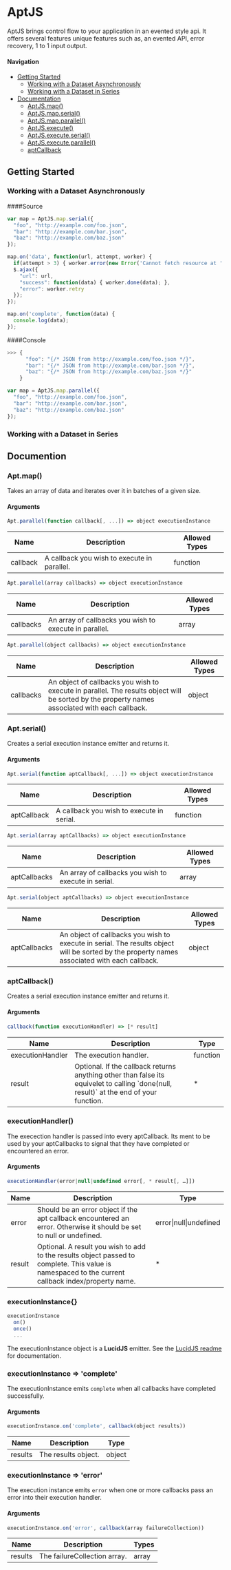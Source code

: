 AptJS
=====

AptJS brings control flow to your application in an evented style api. It offers
several features unique features such as, an evented API, error recovery, 1 to
1 input output.

#### Navigation
* [Getting Started](#getting-started)
  * [Working with a Dataset Asynchronously](#working-with-data)
  * [Working with a Dataset in Series](#working-with-data-serial)
* [Documentation](#documentation)
  * [AptJS.map()](#map)
  * [AptJS.map.serial()](#map-serial)
  * [AptJS.map.parallel()](#map-parallel)
  * [AptJS.execute()](#execute)
  * [AptJS.execute.serial()](#execute-serial)
  * [AptJS.execute.parallel()](#execute-parallel)
  * [aptCallback](#aptCallback)

<a name="getting-started"></a>
Getting Started
---------------

<a name="working-with-data"></a>
### Working with a Dataset Asynchronously

####Source

```javascript
var map = AptJS.map.serial({
  "foo", "http://example.com/foo.json",
  "bar": "http://example.com/bar.json",
  "baz": "http://example.com/baz.json"
});

map.on('data', function(url, attempt, worker) {
  if(attempt > 3) { worker.error(new Error('Cannot fetch resource at ' + url + '.')) }
  $.ajax({
    "url": url,
    "success": function(data) { worker.done(data); },
    "error": worker.retry
  });
});

map.on('complete', function(data) {
  console.log(data);
});
```

####Console

```javascript
>>> {
      "foo": "{/* JSON from http://example.com/foo.json */}",
      "bar": "{/* JSON from http://example.com/bar.json */}",
      "baz": "{/* JSON from http://example.com/baz.json */}"
    }
```

```javascript
var map = AptJS.map.parallel({
  "foo", "http://example.com/foo.json",
  "bar": "http://example.com/bar.json",
  "baz": "http://example.com/baz.json"
});
```

<a name="working-with-data-serial"></a>
### Working with a Dataset in Series

<a name="documentation"></a>
Documention
-----------

<a name="parallel"></a>
### Apt.map()

Takes an array of data and iterates over it in batches of a given size.

#### Arguments

```javascript
Apt.parallel(function callback[, ...]) => object executionInstance
```
<table width="100%">
  <thead>
    <tr>
      <th>Name</th>
      <th>Description</th>
      <th>Allowed Types</th>
    </tr>
  </thead>
  <tbody>
    <tr>
      <td>callback</td>
      <td>A callback you wish to execute in parallel.</td>
      <td>function</td>
    </tr>
  </tbody>
</table>

```javascript
Apt.parallel(array callbacks) => object executionInstance
```
<table width="100%">
  <thead>
    <tr>
      <th>Name</th>
      <th>Description</th>
      <th>Allowed Types</th>
    </tr>
  </thead>
  <tbody>
    <tr>
      <td>callbacks</td>
      <td>An array of callbacks you wish to execute in parallel.</td>
      <td>array</td>
    </tr>
  </tbody>
</table>

```javascript
Apt.parallel(object callbacks) => object executionInstance
```
<table width="100%">
  <thead>
    <tr>
      <th>Name</th>
      <th>Description</th>
      <th>Allowed Types</th>
    </tr>
  </thead>
  <tbody>
    <tr>
      <td>callbacks</td>
      <td>An object of callbacks you wish to execute in parallel. The results object will be sorted by the property names associated with each callback.</td>
      <td>object</td>
    </tr>
  </tbody>
</table>


<a name="serial"></a>
### Apt.serial()

Creates a serial execution instance emitter and returns it.

#### Arguments

```javascript
Apt.serial(function aptCallback[, ...]) => object executionInstance
```
<table width="100%">
  <thead>
    <tr>
      <th>Name</th>
      <th>Description</th>
      <th>Allowed Types</th>
    </tr>
  </thead>
  <tbody>
    <tr>
      <td>aptCallback</td>
      <td>A callback you wish to execute in serial.</td>
      <td>function</td>
    </tr>
  </tbody>
</table>

```javascript
Apt.serial(array aptCallbacks) => object executionInstance
```
<table width="100%">
  <thead>
    <tr>
      <th>Name</th>
      <th>Description</th>
      <th>Allowed Types</th>
    </tr>
  </thead>
  <tbody>
    <tr>
      <td>aptCallbacks</td>
      <td>An array of callbacks you wish to execute in serial.</td>
      <td>array</td>
    </tr>
  </tbody>
</table>

```javascript
Apt.serial(object aptCallbacks) => object executionInstance
```
<table width="100%">
  <thead>
    <tr>
      <th>Name</th>
      <th>Description</th>
      <th>Allowed Types</th>
    </tr>
  </thead>
  <tbody>
    <tr>
      <td>aptCallbacks</td>
      <td>An object of callbacks you wish to execute in serial. The results object will be sorted by the property names associated with each callback.</td>
      <td>object</td>
    </tr>
  </tbody>
</table>

<a name="aptCallback"></a>
### aptCallback()

Creates a serial execution instance emitter and returns it.

#### Arguments

```javascript
callback(function executionHandler) => [* result]
```
<table width="100%">
  <thead>
    <tr>
      <th>Name</th>
      <th>Description</th>
      <th>Type</th>
    </tr>
  </thead>
  <tbody>
    <tr>
      <td>executionHandler</td>
      <td>The execution handler.</td>
      <td>function</td>
    </tr>
    <tr>
      <td>result</td>
      <td>Optional. If the callback returns anything other than false its equivelet to calling `done(null, result)` at the end of your function.</td>
      <td>*</td>
    </tr>
  </tbody>
</table>

<a name="executionHandler"></a>
### executionHandler()

The execection handler is passed into every aptCallback. Its ment to be used by your aptCallbacks to signal that they have completed or encountered an error.

#### Arguments

```javascript
executionHandler(error|null|undefined error[, * result[, …]])
```
<table width="100%">
  <thead>
    <tr>
      <th>Name</th>
      <th>Description</th>
      <th>Type</th>
    </tr>
  </thead>
  <tbody>
    <tr>
      <td>error</td>
      <td>Should be an error object if the apt callback encountered an error. Otherwise it should be set to null or undefined.</td>
      <td>error|null|undefined</td>
    </tr>
    <tr>
      <td>result</td>
      <td>Optional. A result you wish to add to the results object passed to complete. This value is namespaced to the current callback index/property name.</td>
      <td>*</td>
    </tr>
  </tbody>
</table>

<a name="executionInstance"></a>
### executionInstance{}

```javascript
executionInstance
  on()
  once()
  ...
```

The executionInstance object is a **LucidJS** emitter. See the [LucidJS readme](https://github.com/RobertWHurst/LucidJS/blob/master/readme.md) for documentation.

<a name="executionInstanceOnComplete"></a>
### executionInstance => 'complete'

The executionInstance emits `complete` when all callbacks have completed successfully.

#### Arguments

```javascript
executionInstance.on('complete', callback(object results))
```
<table width="100%">
  <thead>
    <tr>
      <th>Name</th>
      <th>Description</th>
      <th>Type</th>
    </tr>
  </thead>
  <tbody>
    <tr>
      <td>results</td>
      <td>The results object.</td>
      <td>object</td>
    </tr>
  </tbody>
</table>

<a name="executionInstanceOnError"></a>
### executionInstance => 'error'

The execution instance emits `error` when one or more callbacks pass an error into their execution handler.

#### Arguments

```javascript
executionInstance.on('error', callback(array failureCollection))
```
<table width="100%">
  <thead>
    <tr>
      <th>Name</th>
      <th>Description</th>
      <th>Types</th>
    </tr>
  </thead>
  <tbody>
    <tr>
      <td>results</td>
      <td>The failureCollection array.</td>
      <td>array</td>
    </tr>
  </tbody>
</table>


